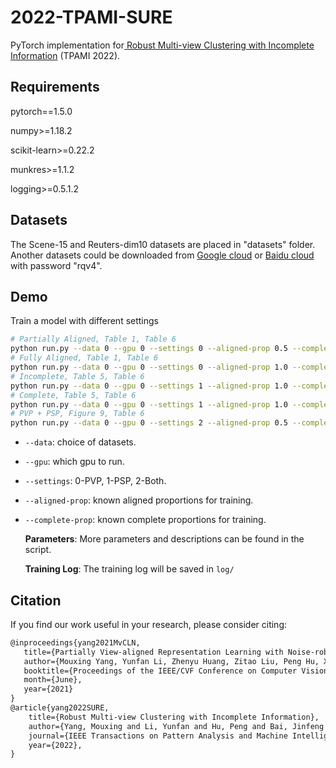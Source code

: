 # 2022-TPAMI-SURE

PyTorch implementation for[ Robust Multi-view Clustering with Incomplete Information](https://ieeexplore.ieee.org/abstract/document/9723577) (TPAMI 2022).

## Requirements

pytorch==1.5.0 

numpy>=1.18.2

scikit-learn>=0.22.2

munkres>=1.1.2

logging>=0.5.1.2

## Datasets

The Scene-15 and Reuters-dim10 datasets are placed in "datasets" folder. Another datasets could be downloaded from [Google cloud](https://drive.google.com/drive/folders/1WFbxX1X_pNJX0bDRkbF577mRrviIcyKe?usp=sharing) or [Baidu cloud](https://pan.baidu.com/s/1NdgRH3k9Pq9SQjrorWSEeg) with password "rqv4".

## Demo

 Train a model with different settings

```bash
# Partially Aligned, Table 1, Table 6
python run.py --data 0 --gpu 0 --settings 0 --aligned-prop 0.5 --complete-prop 1.0
# Fully Aligned, Table 1, Table 6
python run.py --data 0 --gpu 0 --settings 0 --aligned-prop 1.0 --complete-prop 1.0
# Incomplete, Table 5, Table 6
python run.py --data 0 --gpu 0 --settings 1 --aligned-prop 1.0 --complete-prop 0.5
# Complete, Table 5, Table 6
python run.py --data 0 --gpu 0 --settings 1 --aligned-prop 1.0 --complete-prop 1.0
# PVP + PSP, Figure 9, Table 6
python run.py --data 0 --gpu 0 --settings 2 --aligned-prop 0.5 --complete-prop 0.5
```

  - `--data`: choice of datasets.

  - `--gpu`:  which gpu to run.

  - `--settings`: 0-PVP, 1-PSP, 2-Both.

  - `--aligned-prop`: known aligned proportions for training.

  - `--complete-prop`: known complete proportions for training.

    **Parameters**: More parameters and descriptions can be found in the script.

    **Training Log**: The training log will be saved in `log/`

## Citation

If you find our work useful in your research, please consider citing:

```latex
@inproceedings{yang2021MvCLN,
   title={Partially View-aligned Representation Learning with Noise-robust Contrastive Loss},
   author={Mouxing Yang, Yunfan Li, Zhenyu Huang, Zitao Liu, Peng Hu, Xi Peng},
   booktitle={Proceedings of the IEEE/CVF Conference on Computer Vision and Pattern Recognition (CVPR)},
   month={June},
   year={2021}
}
@article{yang2022SURE,
	title={Robust Multi-view Clustering with Incomplete Information},
  	author={Yang, Mouxing and Li, Yunfan and Hu, Peng and Bai, Jinfeng and Lv, Jian Cheng and Peng, Xi},  
	journal={IEEE Transactions on Pattern Analysis and Machine Intelligence},     
 	year={2022},  
}
```

